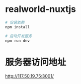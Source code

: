 # realworld-nuxtjs

```sh
# 安装依赖
npm install

# 启动开发服务
npm run dev
```

# 服务器访问地址
http://117.50.19.75:3001/